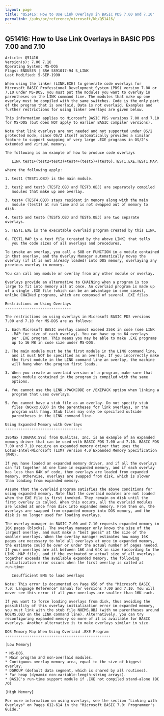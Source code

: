 ```yaml
---
layout: page
title: "Q51416: How to Use Link Overlays in BASIC PDS 7.00 and 7.10"
permalink: /pubs/pc/reference/microsoft/kb/Q51416/
---
```


## Q51416: How to Use Link Overlays in BASIC PDS 7.00 and 7.10

	Article: Q51416
	Version(s): 7.00 7.10
	Operating System: MS-DOS
	Flags: ENDUSER | SR# S891017-94 S_LINK
	Last Modified: 5-SEP-1990
	
	When using the linker (LINK.EXE) to generate code overlays for
	Microsoft BASIC Professional Development System (PDS) version 7.00 or
	7.10 under MS-DOS, you must put the modules you want to overlay in
	parentheses on the LINK command line. The modules that make up one
	overlay must be compiled with the same switches. Code is the only part
	of the program that is overlaid. Data is not overlaid. Examples and
	further restrictions for using linker overlays are given below.
	
	This information applies to Microsoft BASIC PDS versions 7.00 and 7.10
	for MS-DOS (but does NOT apply to earlier BASIC compiler versions).
	
	Note that link overlays are not needed and not supported under OS/2
	protected mode, since OS/2 itself automatically provides a similar
	feature to support swapping of very large .EXE programs in OS/2's
	extended and virtual memory.
	
	The following is an example of how to produce code overlays
	
	   LINK test1+(test2+test3)+test4+(test5)+(test6),TEST1.EXE,TEST1.MAP;
	
	where the following apply:
	
	1. test1 (TEST1.OBJ) is the main module.
	
	2. test2 and test3 (TEST2.OBJ and TEST3.OBJ) are separately compiled
	   modules that make up one overlay.
	
	3. test4 (TEST4.OBJ) stays resident in memory along with the main
	   module (test1) at run time and is not swapped out of memory to disk.
	
	4. test5 and test6 (TEST5.OBJ and TEST6.OBJ) are two separate overlays.
	
	5. TEST1.EXE is the executable overlaid program created by this LINK.
	
	6. TEST1.MAP is a text file (created by the above LINK) that tells
	   you the code sizes of all overlays and procedures.
	
	To invoke an overlay, you call a SUB or FUNCTION in a module contained
	in that overlay, and the Overlay Manager automatically moves the
	overlay (if it is not already loaded) into DOS memory, overlaying any
	previous overlay in memory.
	
	You can call any module or overlay from any other module or overlay.
	
	Overlays provide an alternative to CHAINing when a program is too
	large to fit into memory all at once. An overlaid program is made up
	of a single .EXE file (which can be an advantage in some cases),
	unlike CHAINed programs, which are composed of several .EXE files.
	
	Restrictions on Using Overlays
	------------------------------
	
	The restrictions on using overlays in Microsoft BASIC PDS versions
	7.00 and 7.10 for MS-DOS are as follows:
	
	1. Each Microsoft BASIC overlay cannot exceed 256K in code (see LINK
	   .MAP for size of each overlay). You can have up to 64 overlays
	   per .EXE program. This means you may be able to make .EXE programs
	   up to 16 MB in code size under MS-DOS.
	
	2. The main module must be the first module in the LINK command line,
	   and it must NOT be specified as an overlay. If you incorrectly make
	   the first module in the LINK command line an overlay, the machine
	   will hang when the program first loads.
	
	3. When you create an overlaid version of a program, make sure that
	   each module contained in the program is compiled with the same
	   options.
	
	4. You cannot use the LINK /PACKCODE or /EXEPACK option when linking a
	   program that uses overlays.
	
	5. You cannot have a stub file as an overlay. Do not specify stub
	   files (NOxxx.OBJ) in the parentheses for link overlays, or the
	   program will hang. Stub files may only be specified outside
	   parentheses in the LINK command line.
	
	Using Expanded Memory with Overlays
	-----------------------------------
	
	386Max (386MAX.SYS) from Qualitas, Inc. is an example of an expanded
	memory driver that can be used with BASIC PDS 7.00 and 7.10. BASIC PDS
	7.00 and 7.10 require an expanded memory driver that uses the
	Lotus-Intel-Microsoft (LIM) version 4.0 Expanded Memory Specification
	(EMS).
	
	If you have loaded an expanded memory driver, and if all the overlays
	can fit together at one time in expanded memory, and if each overlay
	has less than 64K of code, then overlays are loaded from expanded
	memory. Otherwise, overlays are swapped from disk, which is slower
	than loading from expanded memory.
	
	Assume that the overlaid program satisfies the above conditions for
	using expanded memory. Note that the overlaid modules are not loaded
	when the EXE file is first invoked. They remain on disk until the
	first overlay is called. When this occurs, all the overlaid modules
	are loaded at once from disk into expanded memory. From then on, the
	overlays are swapped from expanded memory into DOS memory, and the
	disk is no longer used for loading overlays.
	
	The overlay manager in BASIC 7.00 and 7.10 requests expanded memory in
	16K pages (blocks). The overlay manager only knows the size of the
	largest overlay, and must make a "best guess" at the size of the
	smaller overlays. When the overlay manager estimates how many 16K
	pages are necessary to hold all overlays at once in expanded memory,
	the estimate could be over or under the actual number of pages needed.
	If your overlays are all between 16K and 64K in size (according to the
	LINK .MAP file), and if the estimated or actual size of all overlays
	together exceeds the available expanded memory, the following
	initialization error occurs when the first overlay is called at
	run-time:
	
	   Insufficient EMS to load overlays
	
	Note: This error is documented on Page 656 of the "Microsoft BASIC
	7.0: Language Reference" manual for versions 7.00 and 7.10. You will
	never see this error if all your overlays are smaller than 16K each.
	
	If you want to force loading overlays from disk, thus avoiding the
	possibility of this overlay initialization error in expanded memory,
	you must link with the stub file NOEMS.OBJ (with no parentheses around
	NOEMS.OBJ on the LINK command line). Alternatively, you can try
	reconfiguring expanded memory so more of it is available for BASIC
	overlays. Another alternative is to make overlays similar in size.
	
	DOS Memory Map When Using Overlaid .EXE Program
	------------------------------------------------
	
	[Low Memory]
	
	* MS-DOS.
	* Main program and non-overlaid modules.
	* Contiguous overlay memory area, equal to the size of biggest overlay.
	* DGROUP (default data segment, which is shared by all routines).
	* Far heap (dynamic non-variable-length-string arrays).
	* BASIC's run-time support module if .EXE not compiled stand-alone (BC /O)
	
	[High Memory]
	
	For more information on using overlays, see the section "Linking with
	Overlays" on Pages 612-614 in the "Microsoft BASIC 7.0: Programmer's
	Guide."
